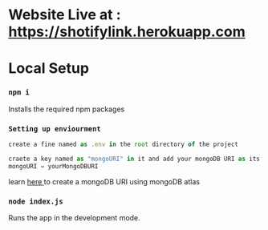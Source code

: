 # Website Live at : https://shotifylink.herokuapp.com

# Local Setup
### `npm i`
Installs the required npm packages

### `Setting up enviourment`

```js
create a fine named as .env in the root directory of the project

craete a key named as "mongoURI" in it and add your mongoDB URI as its value like this ⬇️.
mongoURI = yourMongoDBURI
```

learn <a href="https://www.mongodb.com/docs/atlas/getting-started/">here </a> to create a mongoDB URI using mongoDB atlas 


### `node index.js`
Runs the app in the development mode.


